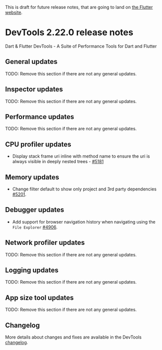 This is draft for future release notes, that are going to land on
[the Flutter website](https://docs.flutter.dev/development/tools/devtools/release-notes).

# DevTools 2.22.0 release notes

Dart & Flutter DevTools - A Suite of Performance Tools for Dart and Flutter

## General updates
TODO: Remove this section if there are not any general updates.

## Inspector updates
TODO: Remove this section if there are not any general updates.

## Performance updates
TODO: Remove this section if there are not any general updates.

## CPU profiler updates

* Display stack frame uri inline with method name to ensure the uri is always visible
in deeply nested trees - [#5181](https://github.com/flutter/devtools/pull/5181)

## Memory updates
* Change filter default to show only project and 3rd party dependencies [#5201](https://github.com/flutter/devtools/pull/5201).

## Debugger updates
* Add support for browser navigation history when navigating using the `File Explorer` [#4906](https://github.com/flutter/devtools/pull/4906).

## Network profiler updates
TODO: Remove this section if there are not any general updates.

## Logging updates
TODO: Remove this section if there are not any general updates.

## App size tool updates
TODO: Remove this section if there are not any general updates.

## Changelog
More details about changes and fixes are available in the DevTools
[changelog](https://github.com/flutter/devtools/blob/master/CHANGELOG.md).
